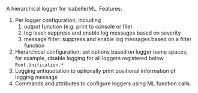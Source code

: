 A hierarchical logger for Isabelle/ML.
Features:
1. Per logger configuration, including
    1. output function (e.g. print to console or file)
    2. log level: suppress and enable log messages based on severity
    3. message filter: suppress and enable log messages based on a filter function
2. Hierarchical configuration: set options based on logger name spaces;
   for example, disable logging for all loggers registered below `Root.Unification.*`
3. Logging antiquotation to optionally print positional information of logging message
4. Commands and attributes to configure loggers using ML function calls.
